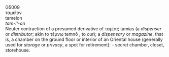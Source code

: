 <body>
  <p>G5009<br>  ταμεῖον  <br> tameion  <br><i>tam-i‘-on </i><br>Neuter contraction of a presumed derivative of   ταμίας    tamias   (a <i>dispenser</i> or <i>distributor</i>; akin to   τέμνω    temnō  , to <i>cut</i>); a <i>dispensary</i> or <i>magazine</i>, that is, a chamber on the ground floor or interior of an Oriental house (generally used for <i>storage</i> or <i>privacy</i>, a spot for retirement): - secret chamber, closet, storehouse.<br></p>
 </body>